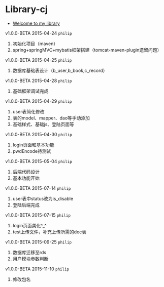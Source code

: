 # Library-cj

 * [Welcome to my library](http://lib.xintuzaojiu.com) 

v1.0.0-BETA 2015-04-24 ``philip``

1. 初始化项目（maven）
2. spring+springMVC+mybatis框架搭建（tomcat-maven-plugin遗留问题）

v1.0.0-BETA 2015-04-25 ``philip``

1. 数据库基础表设计（b_user,b_book,c_record）

v1.0.0-BETA 2015-04-28 ``philip``

1. 基础框架调试完成

v1.0.0-BETA 2015-04-29 ``philip``

1. user表简化修改
2. 表的model、mapper、dao等手动添加
3. 基础样式、基础js、登陆页面等

v1.0.0-BETA 2015-04-30 ``philip``

1. login页面和基本功能
2. pwdEncode待测试

v1.0.0-BETA 2015-05-04 ``philip``

1. 后端代码设计
2. 基本功能开始

v1.0.0-BETA 2015-07-14 ``philip``

1. user表中status改为is_disable
2. 登陆后端完成

v1.0.0-BETA 2015-07-15 ``philip``

1. login页面美化^_^
2. test上传文件，补充上传所需的doc表

v1.0.0-BETA 2015-09-25 ``philip``

1. 数据库迁移至rds
2. 用户模块参数判断

v1.0.0-BETA 2015-11-10 ``philip``

1. 修改包名
